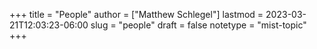 +++
title = "People"
author = ["Matthew Schlegel"]
lastmod = 2023-03-21T12:03:23-06:00
slug = "people"
draft = false
notetype = "mist-topic"
+++
